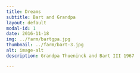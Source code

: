 ```yaml
---
title: Dreams
subtitle: Bart and Grandpa
layout: default
modal-id: 1
date: 2016-11-18
img: ../farm/bartgpa.jpg
thumbnail: ../farm/bart-3.jpg
alt: image-alt
description: Grandpa Thueninck and Bart III 1967

---
```

